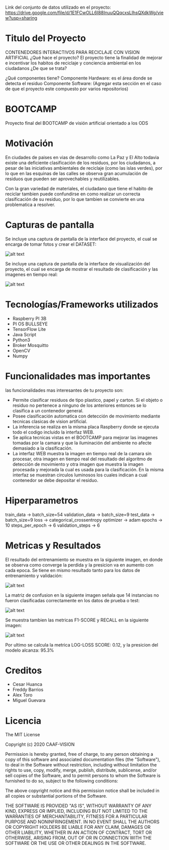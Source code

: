 Link del conjunto de datos utilizado en el proyecto:
https://drive.google.com/file/d/1E1FCwOLL6I88InuuQQqcxsLIhsQXdkWg/view?usp=sharing

# Titulo del Proyecto
CONTENEDORES INTERACTIVOS PARA RECICLAJE CON VISION ARTIFICIAL
¿Qué hace el proyecto? 
El proyecto tiene la finalidad de mejorar e incentivar los habitos de reciclaje y conciencia ambiental en los ciudadanos
¿De que se trata? 

¿Qué componentes tiene?
Componente Hardware: es el área donde se detecta el residuo
Componente Software: 
(Agregar esta sección en el caso de que el proyecto este compuesto por varios repositorios)

# BOOTCAMP
Proyecto final del BOOTCAMP de visión artificial orientado a los ODS

# Motivación
En ciudades de paises en vias de desarrollo como La Paz y El Alto todavia existe una deficiente clasificación de los residuos, por los ciudadanos, a pesar de las iniciativas ambientales de reciclaje (como las islas verdes), por lo que en las esquinas de las calles se observa gran acumulación de residuos que pueden ser aprovechables y reutilizables.

Con la gran variedad de materiales, el ciudadano que tiene el habito de reciclar tambien puede confundirse en como realizar un correcta clasificación de su residuo, por lo que tambien se convierte en una problematica a resolver.

# Capturas de pantalla
Se incluye una captura de pantalla de la interface del proyecto, el cual se encarga de tomar fotos y crear el DATASET:

![alt text](https://github.com/cesarmax232/BOOTCAMP/blob/main/Imagen5.png?raw=true)

Se incluye una captura de pantalla de la interface de visualización del proyecto, el cual se encarga de mostrar el resultado de clasificación y las imagenes en tiempo real:

![alt text](https://github.com/cesarmax232/BOOTCAMP/blob/main/Imagen4.png?raw=true)

# Tecnologías/Frameworks utilizados
- Raspberry PI 3B
- PI OS BULLSEYE
- TensorFlow Lite
- Java Script
- Python3
- Broker Mosquitto
- OpenCV
- Numpy

# Funcionalidades mas importantes
las funcionalidades mas interesantes de tu proyecto son:
 - Permite clasificar residuos de tipo plastico, papel y carton. Si el objeto o residuo no pertenece a ninguno de los anteriores entonces se lo clasifica a un contenedor general.
 - Posee clasificación automatica con detección de movimiento mediante tecnicas clasicas de vision artificial.
 - La inferencia se realiza en la misma placa Raspberry donde se ejecuta todo el codigo incluido la interfaz WEB.
 - Se aplica tecnicas vistas en el BOOTCAMP para mejorar las imagenes tomadas por la camara y que la iluminación del ambiente no afecte demasiado a la clasificación.
 - La interfaz WEB muestra la imagen en tiempo real de la camara sin procesar, otra imagen en tiempo real del resultado del algoritmo de detección de movimiento y otra imagen que muestra la imagen procesada y mejorada la cual es usada para la clasificación. En la misma interfaz se muestran circulos luminosos los cuales indican a cual contenedor se debe depositar el residuo. 

# Hiperparametros

train_data -> batch_size=54
validation_data -> batch_size=9
test_data -> batch_size=9
loss -> categorical_crossentropy
optimizer -> adam
epochs -> 10
steps_per_epoch -> 6
validation_steps -> 6

# Metricas y Resultados

El resultado del entrenamiento se muestra en la siguiente imagen, en donde se observa como converge la perdida y la presicion va en aumento con cada epoca. Se tiene en mismo resultado tanto para los datos de entrenamiento y validación:

![alt text](https://github.com/cesarmax232/BOOTCAMP/blob/main/Imagen1.png?raw=true)

La matriz de confusion en la siguiente imagen señala que 14 instancias no fueron clasificadas correctamente en los datos de prueba o test:

![alt text](https://github.com/cesarmax232/BOOTCAMP/blob/main/Imagen2.png?raw=true)

Se muestra tambien las metricas F1-SCORE y RECALL en la siguiente imagen:

![alt text](https://github.com/cesarmax232/BOOTCAMP/blob/main/Imagen3.png?raw=true)

Por ultimo se calcula la metrica LOG-LOSS SCORE: 0.12, y la presicion del modelo alcanza: 95.3%

# Creditos
- Cesar Huanca
- Freddy Barrios
- Alex Toro
- Miguel Guevara

# Licencia
The MIT License

Copyright (c) 2020 CAAF-VISION

Permission is hereby granted, free of charge, to any person obtaining a copy of this software and associated documentation files (the "Software"), to deal in the Software without restriction, including without limitation the rights to use, copy, modify, merge, publish, distribute, sublicense, and/or sell copies of the Software, and to permit persons to whom the Software is furnished to do so, subject to the following conditions:

The above copyright notice and this permission notice shall be included in all copies or substantial portions of the Software.

THE SOFTWARE IS PROVIDED "AS IS", WITHOUT WARRANTY OF ANY KIND, EXPRESS OR IMPLIED, INCLUDING BUT NOT LIMITED TO THE WARRANTIES OF MERCHANTABILITY, FITNESS FOR A PARTICULAR PURPOSE AND NONINFRINGEMENT. IN NO EVENT SHALL THE AUTHORS OR COPYRIGHT HOLDERS BE LIABLE FOR ANY CLAIM, DAMAGES OR OTHER LIABILITY, WHETHER IN AN ACTION OF CONTRACT, TORT OR OTHERWISE, ARISING FROM, OUT OF OR IN CONNECTION WITH THE SOFTWARE OR THE USE OR OTHER DEALINGS IN THE SOFTWARE.
